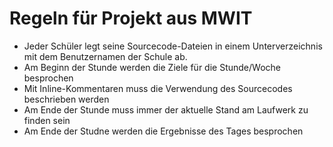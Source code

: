 # Regeln für Projekt aus MWIT

- Jeder Schüler legt seine Sourcecode-Dateien in einem Unterverzeichnis mit dem Benutzernamen der Schule ab.
- Am Beginn der Stunde werden die Ziele für die Stunde/Woche besprochen
- Mit Inline-Kommentaren muss die Verwendung des Sourcecodes beschrieben werden
- Am Ende der Stunde muss immer der aktuelle Stand am Laufwerk zu finden sein
- Am Ende der Studne werden die Ergebnisse des Tages besprochen
